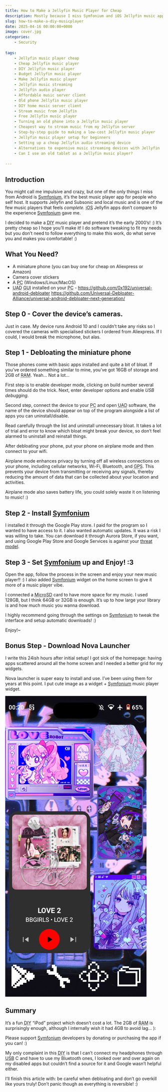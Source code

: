 ```yaml
---
title: How to Make a Jellyfin Music Player for Cheap
description: Mostly because I miss Symfonium and iOS Jellyfin music apps sucks, IMO. 
slug: how-to-make-a-diy-musicplayer
date: 2025-04-16 00:00:00+0000
image: cover.jpg
categories:
    - Security

tags:
    - Jellyfin music player cheap
    - Cheap Jellyfin music player
    - DIY Jellyfin music player
    - Budget Jellyfin music player
    - Make Jellyfin music player
    - Jellyfin music streaming
    - Jellyfin audio player
    - Affordable music server client
    - Old phone Jellyfin music player
    - DIY home music server client
    - Stream music from Jellyfin
    - Free Jellyfin music player
    - Turning an old phone into a Jellyfin music player
    - Cheapest way to stream music from my Jellyfin server
    - Step-by-step guide to making a low-cost Jellyfin music player
    - Jellyfin music player setup for beginners
    - Setting up a cheap Jellyfin audio streaming device
    - Alternatives to expensive music streaming devices with Jellyfin
    - Can I use an old tablet as a Jellyfin music player?

---
```


## Introduction
You might call me impulsive and crazy, but one of the only things I miss from Android is [Symfonium](https://www.symfonium.app/), it’s the best music player app for people who self host. It supports Jellyfin and Subsonic and local music and is one of the few music players that feels *complete.* <abbr title="iPhone Operating System">iOS</abbr> Jellyfin apps don’t compare to the experience [Symfonium](https://www.symfonium.app/) gave me.

I decided to make a <abbr title="Do It Yourself">DIY</abbr> music player and pretend it’s the early 2000’s! :) It’s pretty cheap so I hope you’ll make it! I do software tweaking to fit my needs but you don’t need to follow everything to make this work, do what serve you and makes you comfortable! :)

## What You Need?
- A miniature phone (you can buy one for cheap on Aliexpress or Amazon)
- Camera cover stickers
- A <abbr title="Personal Computer">PC</abbr> (Windows/Linux/MacOS)
- <abbr title="Universal Android Debloater">UAD</abbr> <abbr title="Graphical User Interface">GUI</abbr> installed on your <abbr title="Personal Computer">PC</abbr> - https://github.com/0x192/universal-android-debloater https://github.com/Universal-Debloater-Alliance/universal-android-debloater-next-generation/

## Step 0 - Cover the device’s cameras.
Just in case. My device runs Android 10 and I couldn’t take any risks so I covered the cameras with specialised stickers I ordered from Aliexpress. If I could, I would break the microphone, but alas.

## Step 1 - Debloating the miniature phone
Those phones come with basic apps installed and quite a bit of bloat. If you’ve ordered something similar to mine, you’ve got 16GB of storage and 2GB of <abbr title="Random-access memory">RAM</abbr>. Yeah... Not a lot...

First step is to enable developer mode, clicking on build number several times should do the trick. Next, enter developer options and enable *USB debugging.*

Second step, connect the device to your <abbr title="Personal Computer">PC</abbr> and open <abbr title="Universal Android Debloater">UAD</abbr> software, the name of the device should appear on top of the program alongside a list of apps you can uninstall/disable.

Read carefully through the list and uninstall unnecessary bloat. It takes a lot of trial and error to know which bloat might break your device, so don’t feel alarmed to uninstall and reinstall things.

After debloating your phone, put your phone on airplane mode and then connect to your wifi.

Airplane mode enhances privacy by turning off all wireless connections on your phone, including cellular networks, Wi-Fi, Bluetooth, and <abbr title="Global Positioning System">GPS</abbr>. This prevents your device from transmitting or receiving any signals, thereby reducing the amount of data that can be collected about your location and activities.

Airplane mode also saves battery life, you could solely waste it on listening to music! :)

## Step 2 - Install [Symfonium](https://www.symfonium.app/)
I installed it through the Google Play store. I paid for the program so I wanted to have access to it. I also wanted automatic updates. It was a risk I was willing to take. You can download it through Aurora Store, if you want, and using Google Play Store and Google Services is against your [threat model](https://www.privacyguides.org/en/basics/threat-modeling/).

## Step 3 - Set [Symfonium](https://www.symfonium.app/) up and Enjoy! :3
Open the app, follow the process in the screen and enjoy your new music player!! :) I also added [Symfonium](https://www.symfonium.app/) widget on the home screen to give it more of a music player vibe.

I connected a <abbr title="Micro Secure Digital">MicroSD</abbr> card to have more space for my music. I used 128GB, but I think 64GB or 32GB is enough. It’s up to how large your library is and how much music you wanna download.

I highly recommend going through the settings on [Symfonium](https://www.symfonium.app/) to tweak the interface and setup automatic downloads! :)

Enjoy!~

## Bonus Step - Download Nova Launcher
I write this 24ish hours after initial setup! I got sick of the homepage: having apps scattered around all the home screen and I needed a better grid for my widgets. 

Nova launcher is super easy to install and use. I’ve been using them for years at this point. I put cute image as a widget + [Symfonium](https://www.symfonium.app/) music player widget. 

![The aesthetic I went with was retro cybercore with lots of anime waifus, hehe.](Screenshot_20250416-002047.png)

## Summary
It’s a fun <abbr title="Do It Yourself">DIY</abbr> “iPod” project which doesn’t cost a lot. The 2GB of <abbr title="Random-access memory">RAM</abbr> is surprisingly enough, although I internally wish it had 4GB to avoid lag... ):

Please support [Symfonium](https://www.symfonium.app/) developers by donating or purchasing the app if you can! :)

My only complaint in this <abbr title="Do It Yourself">DIY</abbr> is that I can’t connect my headphones through <abbr title="Universal Serial Bus">USB</abbr> C and have to use my Bluetooth ones, I looked over and over again on my disabled apps but couldn’t find a source for it and Google wasn’t helpful either.

I’ll finish this article with: be careful when debloating and don’t go overkill like yours truly! Don’t panic though as everything is reversible! :)

